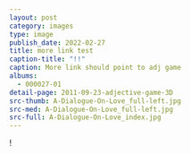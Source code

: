 ```yaml
---
layout: post
category: images
type: image
publish_date: 2022-02-27
title: more link test
caption-title: "!!"
caption: More link should point to adj game
albums:
  - 000027-01
detail-page: 2011-09-23-adjective-game-3D
src-thumb: A-Dialogue-On-Love_full-left.jpg
src-med: A-Dialogue-On-Love_full-left.jpg
src-full: A-Dialogue-On-Love_index.jpg
---
```

!